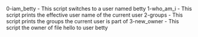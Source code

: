 0-iam_betty - This script switches to a user named betty
1-who_am_i - This script prints the effective user name of the current user
2-groups - This script prints the groups the current user is part of
3-new_owner - This script the owner of file hello to user betty

